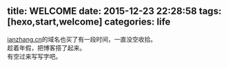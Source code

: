 title: WELCOME
date: 2015-12-23 22:28:58
tags: [hexo,start,welcome]
categories: life
---
[ianzhang.cn](http://www.ianzhang.cn/)的域名也买了有一段时间，一直没空收拾。   
趁着年假，把博客搭了起来。   
有空过来写写字吧。   

